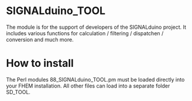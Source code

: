 # SIGNALduino_TOOL

The module is for the support of developers of the SIGNALduino project. It includes various functions for calculation / filtering / dispatchen / conversion and much more.

How to install
======
The Perl modules 88_SIGNALduino_TOOL.pm must be loaded directly into your FHEM installation.
All other files can load into a separate folder SD_TOOL.